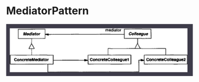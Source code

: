 # MediatorPattern

![Schema pattern](https://github.com/TheNormanCoder/MediatorPattern/raw/main/image.png)
